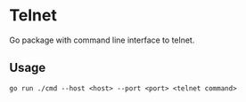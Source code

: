 # Telnet

Go package with command line interface to telnet.

## Usage

```shell
go run ./cmd --host <host> --port <port> <telnet command>
```